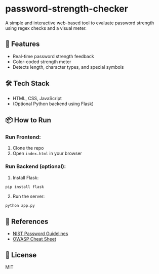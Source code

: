 # password-strength-checker
A simple and interactive web-based tool to evaluate password strength using regex checks and a visual meter.

## 🚀 Features
- Real-time password strength feedback
- Color-coded strength meter
- Detects length, character types, and special symbols

## 🛠️ Tech Stack
- HTML, CSS, JavaScript
- (Optional Python backend using Flask)

## 📦 How to Run

### Run Frontend:
1. Clone the repo
2. Open `index.html` in your browser

### Run Backend (optional):
1. Install Flask:
```bash
pip install flask
```
2. Run the server:
```bash
python app.py
```

## 🧠 References
- [NIST Password Guidelines](https://pages.nist.gov/800-63-3/sp800-63b.html)
- [OWASP Cheat Sheet](https://cheatsheetseries.owasp.org/cheatsheets/Password_Storage_Cheat_Sheet.html)

## 📄 License
MIT
